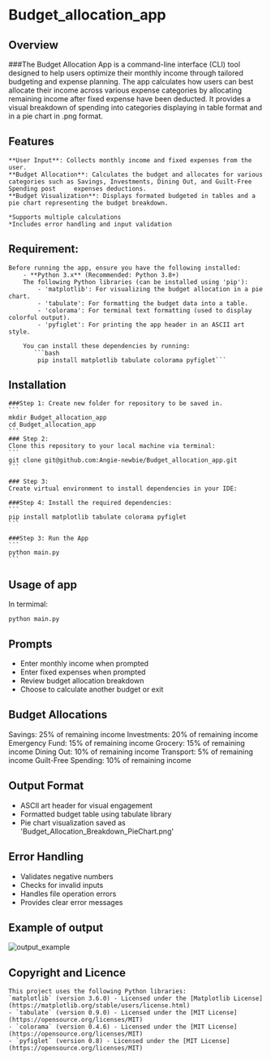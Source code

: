 # Budget_allocation_app

## Overview
 ###The Budget Allocation App is a command-line interface (CLI) tool designed to help users optimize their monthly income through tailored budgeting and expense planning. 
The app calculates how users can best allocate their income across various expense categories by allocating remaining income after fixed expense have been deducted. It provides a visual breakdown of spending into categories displaying in table format and in a pie chart in .png format.

## Features
    **User Input**: Collects monthly income and fixed expenses from the user.
    **Budget Allocation**: Calculates the budget and allocates for various categories such as Savings, Investments, Dining Out, and Guilt-Free Spending post     expenses deductions.
    **Budget Visualization**: Displays formated budgeted in tables and a pie chart representing the budget breakdown.

    *Supports multiple calculations
    *Includes error handling and input validation

## Requirement:
    Before running the app, ensure you have the following installed:
        - **Python 3.x** (Recommended: Python 3.8+)
        The following Python libraries (can be installed using 'pip'):
            - 'matplotlib': For visualizing the budget allocation in a pie chart.
            - 'tabulate': For formatting the budget data into a table.
            - 'colorama': For terminal text formatting (used to display colorful output).
            - 'pyfiglet': For printing the app header in an ASCII art style.

        You can install these dependencies by running:
           ```bash
            pip install matplotlib tabulate colorama pyfiglet```


## Installation
    ###Step 1: Create new folder for repository to be saved in.
    ```
    mkdir Budget_allocation_app
    cd Budget_allocation_app
    ```
    ### Step 2:
    Clone this repository to your local machine via terminal:
    ```
    git clone git@github.com:Angie-newbie/Budget_allocation_app.git
    ```

    ### Step 3:
    Create virtual environment to install dependencies in your IDE:
    
    ###Step 4: Install the required dependencies:
    ```
    pip install matplotlib tabulate colorama pyfiglet
    ```

    ###Step 3: Run the App
    ```
    python main.py
    ```

## Usage of app
In termimal:
```
python main.py
```
## Prompts
- Enter monthly income when prompted
- Enter fixed expenses when prompted
- Review budget allocation breakdown
- Choose to calculate another budget or exit

## Budget Allocations 
Savings: 25% of remaining income
Investments: 20% of remaining income
Emergency Fund: 15% of remaining income
Grocery: 15% of remaining income
Dining Out: 10% of remaining income
Transport: 5% of remaining income
Guilt-Free Spending: 10% of remaining income

## Output Format
- ASCII art header for visual engagement
- Formatted budget table using tabulate library
- Pie chart visualization saved as 'Budget_Allocation_Breakdown_PieChart.png'

## Error Handling
- Validates negative numbers
- Checks for invalid inputs
- Handles file operation errors
- Provides clear error messages

## Example of output
![output_example](https://github.com/user-attachments/assets/bdb3ea93-b49f-4fbf-ab08-c1f8a21c056c)


## Copyright and Licence 
    This project uses the following Python libraries:
    `matplotlib` (version 3.6.0) - Licensed under the [Matplotlib License](https://matplotlib.org/stable/users/license.html)
    - `tabulate` (version 0.9.0) - Licensed under the [MIT License](https://opensource.org/licenses/MIT)
    - `colorama` (version 0.4.6) - Licensed under the [MIT License](https://opensource.org/licenses/MIT)
    - `pyfiglet` (version 0.8) - Licensed under the [MIT License](https://opensource.org/licenses/MIT)
